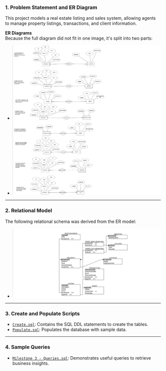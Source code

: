 ### 1. Problem Statement and ER Diagram

This project models a real estate listing and sales system, allowing agents to manage property listings, transactions, and client information.

**ER Diagrams**  
Because the full diagram did not fit in one image, it's split into two parts:
- ![ER Diagram A](./diagrams/ERModelA.png)
- ![ER Diagram B](./diagrams/ERModelB.png)

---

### 2. Relational Model

The following relational schema was derived from the ER model:

- ![Relational Schema](./diagrams/RelationalSchema.png)

---

### 3. Create and Populate Scripts

- [`Create.sql`](./Create.sql): Contains the SQL DDL statements to create the tables.
- [`Populate.sql`](./Populate.sql): Populates the database with sample data.

---

### 4. Sample Queries

- [`Milestone 3 - Queries.sql`](./Milestone%203%20-%20Queries.sql): Demonstrates useful queries to retrieve business insights.
